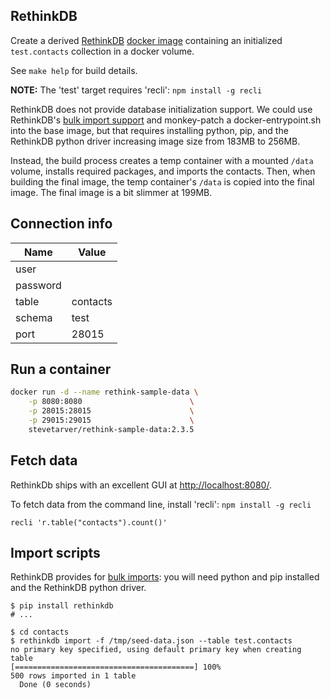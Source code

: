 ## RethinkDB

Create a derived [RethinkDB](https://www.rethinkdb.com/) [docker image](https://hub.docker.com/_/rethinkdb/) containing an initialized `test.contacts` collection in a docker volume.

See `make help` for build details.

**NOTE:** The 'test' target requires 'recli': `npm install -g recli`

RethinkDB does not provide database initialization support. We could use RethinkDB's [bulk import support](https://www.rethinkdb.com/docs/importing/) and monkey-patch a docker-entrypoint.sh into the base image, but that requires installing python, pip, and the RethinkDB python driver increasing image size from 183MB to 256MB.

Instead, the build process creates a temp container with a mounted `/data` volume, installs required packages, and imports the contacts. Then, when building the final image, the temp container's `/data` is copied into the final image. The final image is a bit slimmer at 199MB.

## Connection info

| Name | Value  |
|--- |--- |
| user | |
| password | |
| table | contacts |
| schema | test |
| port | 28015 |


## Run a container

```bash
docker run -d --name rethink-sample-data \
    -p 8080:8080                        \
    -p 28015:28015                      \
    -p 29015:29015                      \
    stevetarver/rethink-sample-data:2.3.5
```

## Fetch data

RethinkDb ships with an excellent GUI at [http://localhost:8080/](http://localhost:8080/).

To fetch data from the command line, install 'recli': `npm install -g recli`

```shell
recli 'r.table("contacts").count()'
```

## Import scripts

RethinkDB provides for [bulk imports](https://www.rethinkdb.com/docs/importing/): you will need python and pip installed and the RethinkDB python driver.

```shell
$ pip install rethinkdb
# ...

$ cd contacts
$ rethinkdb import -f /tmp/seed-data.json --table test.contacts
no primary key specified, using default primary key when creating table
[========================================] 100% 
500 rows imported in 1 table
  Done (0 seconds)
```


